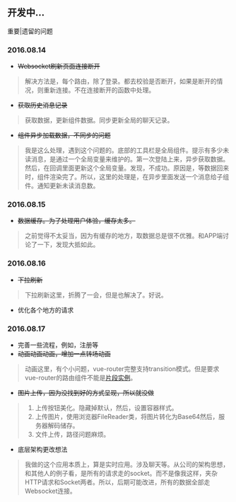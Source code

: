 ## 开发中...

重要|遗留的问题

### 2016.08.14

* ~~Websocket刷新页面连接断开~~

> 解决方法是，每个路由，除了登录。都去校验是否断开，如果是断开的情况，则重新连接。不在连接断开的函数中处理。

* ~~获取历史消息记录~~

> 获取数据，更新组件数据。同步更新全局的聊天记录。

* ~~组件异步加载数据，不同步的问题~~

> 我是这么处理，遇到这个问题的。底部的工具栏是全局组件。提示有多少未读消息，是通过一个全局变量来维护的。第一次登陆上来，异步获取数据。然后，在回调里面更新这个全局变量。发现，不成功。原因是，等数据回来时，组件渲染完了。所以，这里的处理是，在异步里面发送一个消息给子组件。通知更新未读消息数。

### 2016.08.15

* ~~数据缓存。为了处理用户体验，缓存太多。~~

> 之前觉得不太妥当，因为有缓存的地方，取数据总是很不优雅。和APP端讨论了一下，发现大抵如此。

### 2016.08.16

* ~~下拉刷新~~

> 下拉刷新这里，折腾了一会，但是也解决了。好说。

* 优化各个地方的请求

### 2016.08.17

* 完善一些流程，例如，注册等
* ~~动画动画动画，增加一点转场动画~~

> 动画这里，有个小问题，vue-router完整支持transition模式。但是要求vue-router的路由组件不能是[片段实例](https://vuejs.org.cn/guide/components.html#片断实例)。

* ~~图片上传，因为没找到好的方式呈现，所以就没做~~

> 1. 上传按钮美化。隐藏掉默认，然后，设置容器样式。
> 2. 上传图片，使用浏览器FileReader类，将图片转化为Base64然后，服务器解码储存。
> 3. 文件上传，路径问题麻烦。

* 底层架构更改想法

> 我做的这个应用本质上，算是实时应用。涉及聊天等。从公司的架构思想，和其他人的例子看，是所有的请求走的socket。而不是像我这样，夹杂HTTP请求和Socket两者。所以，后期可能改进，所有的数据全部走Websocket连接。
